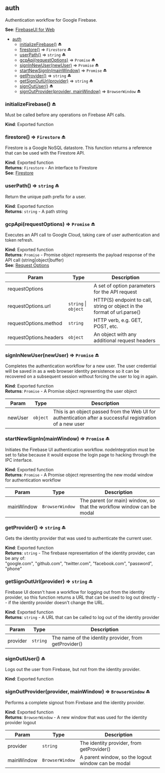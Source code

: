 <a name="module_auth"></a>

## auth
Authentication workflow for Google Firebase.

**See**: [FirebaseUI for Web](https://github.com/firebase/FirebaseUI-Web)  

* [auth](#module_auth)
    * [initializeFirebase()](#exp_module_auth--initializeFirebase) ⏏
    * [firestore()](#exp_module_auth--firestore) ⇒ <code>Firestore</code> ⏏
    * [userPath()](#exp_module_auth--userPath) ⇒ <code>string</code> ⏏
    * [gcpApi(requestOptions)](#exp_module_auth--gcpApi) ⇒ <code>Promise</code> ⏏
    * [signInNewUser(newUser)](#exp_module_auth--signInNewUser) ⇒ <code>Promise</code> ⏏
    * [startNewSignIn(mainWindow)](#exp_module_auth--startNewSignIn) ⇒ <code>Promise</code> ⏏
    * [getProvider()](#exp_module_auth--getProvider) ⇒ <code>string</code> ⏏
    * [getSignOutUrl(provider)](#exp_module_auth--getSignOutUrl) ⇒ <code>string</code> ⏏
    * [signOutUser()](#exp_module_auth--signOutUser) ⏏
    * [signOutProvider(provider, mainWindow)](#exp_module_auth--signOutProvider) ⇒ <code>BrowserWindow</code> ⏏

<a name="exp_module_auth--initializeFirebase"></a>

### initializeFirebase() ⏏
Must be called before any operations on Firebase API calls.

**Kind**: Exported function  
<a name="exp_module_auth--firestore"></a>

### firestore() ⇒ <code>Firestore</code> ⏏
Firestore is a Google NoSQL datastore. This function returns a reference that can be used with the Firestore API.

**Kind**: Exported function  
**Returns**: <code>Firestore</code> - An interface to Firestore  
**See**: [Firestore](https://firebase.google.com/docs/firestore/)  
<a name="exp_module_auth--userPath"></a>

### userPath() ⇒ <code>string</code> ⏏
Return the unique path prefix for a user.

**Kind**: Exported function  
**Returns**: <code>string</code> - A path string  
<a name="exp_module_auth--gcpApi"></a>

### gcpApi(requestOptions) ⇒ <code>Promise</code> ⏏
Executes an API call to Google Cloud, taking care of user authentication and token refresh.

**Kind**: Exported function  
**Returns**: <code>Promise</code> - Promise object represents the payload response of the API call (string|object|buffer)  
**See**: [Request Options](https://github.com/request/request#requestoptions-callback)  

| Param | Type | Description |
| --- | --- | --- |
| requestOptions |  | A set of option parameters for the API request |
| requestOptions.url | <code>string</code> \| <code>object</code> | HTTP(S) endpoint to call, string or object in the format of url.parse() |
| requestOptions.method | <code>string</code> | HTTP verb, e.g. GET, POST, etc. |
| requestOptions.headers | <code>object</code> | An object with any additional request headers |

<a name="exp_module_auth--signInNewUser"></a>

### signInNewUser(newUser) ⇒ <code>Promise</code> ⏏
Completes the authentication workflow for a new user. The user credential will be saved in as a web browser identity persistence so it can be recovered on a subsequent session without forcing the user to log in again.

**Kind**: Exported function  
**Returns**: <code>Promise</code> - A Promise object representing the user object  

| Param | Type | Description |
| --- | --- | --- |
| newUser | <code>object</code> | This is an object passed from the Web UI for authentication after a successful registration of a new user |

<a name="exp_module_auth--startNewSignIn"></a>

### startNewSignIn(mainWindow) ⇒ <code>Promise</code> ⏏
Initiates the Firebase UI authentication workflow. nodeIntegration must be set to false because it wouldexpose the login page to hacking through the IPC interface.

**Kind**: Exported function  
**Returns**: <code>Promise</code> - A Promise object representing the new modal window for authentication workflow  

| Param | Type | Description |
| --- | --- | --- |
| mainWindow | <code>BrowserWindow</code> | The parent (or main) window, so that the workflow window can be modal |

<a name="exp_module_auth--getProvider"></a>

### getProvider() ⇒ <code>string</code> ⏏
Gets the identity provider that was used to authenticate the current user.

**Kind**: Exported function  
**Returns**: <code>string</code> - The firebase representation of the identity provider, can be any of:             "google.com","github.com","twitter.com","facebook.com","password","phone"  
<a name="exp_module_auth--getSignOutUrl"></a>

### getSignOutUrl(provider) ⇒ <code>string</code> ⏏
Firebase UI doesn't have a workflow for logging out from the identity provider, so this functionreturns a URL that can be used to log out directly -- if the identity provider doesn't change the URL.

**Kind**: Exported function  
**Returns**: <code>string</code> - A URL that can be called to log out of the identity provider  

| Param | Type | Description |
| --- | --- | --- |
| provider | <code>string</code> | The name of the identity provider, from getProvider() |

<a name="exp_module_auth--signOutUser"></a>

### signOutUser() ⏏
Logs out the user from Firebase, but not from the identity provider.

**Kind**: Exported function  
<a name="exp_module_auth--signOutProvider"></a>

### signOutProvider(provider, mainWindow) ⇒ <code>BrowserWindow</code> ⏏
Performs a complete signout from Firebase and the identity provider.

**Kind**: Exported function  
**Returns**: <code>BrowserWindow</code> - A new window that was used for the identity provider logout  

| Param | Type | Description |
| --- | --- | --- |
| provider | <code>string</code> | The identity provider, from getProvider() |
| mainWindow | <code>BrowserWindow</code> | A parent window, so the logout window can be modal |

